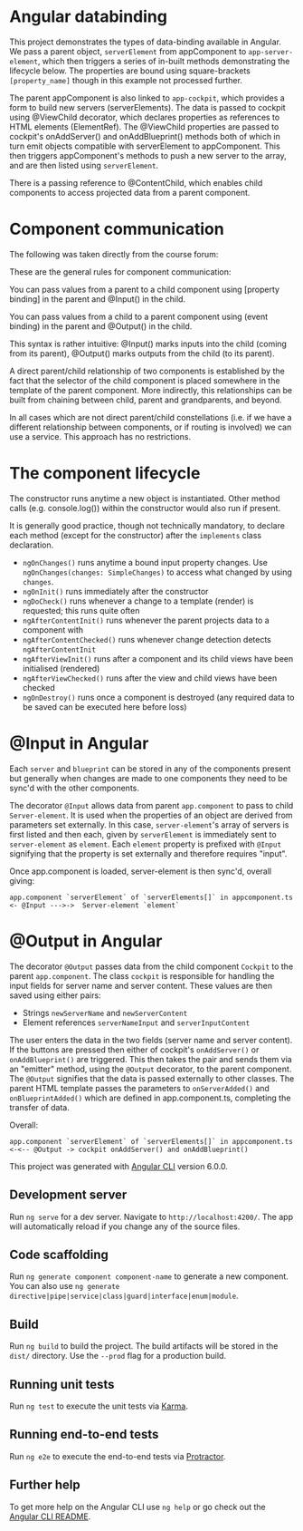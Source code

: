 # Angular databinding

This project demonstrates the types of data-binding available in Angular. We pass a parent object, `serverElement` from appComponent to `app-server-element`, which then triggers a series of in-built methods demonstrating the lifecycle below. The properties are bound using square-brackets `[property_name]` though in this example not processed further.

The parent appComponent is also linked to `app-cockpit`, which provides a form to build new servers (serverElements). The data is passed to cockpit using @ViewChild decorator, which declares properties as references to HTML elements (ElementRef). The @ViewChild properties are passed to cockpit's onAddServer() and onAddBlueprint() methods both of which in turn emit objects compatible with serverElement to appComponent. This then triggers appComponent's methods to push a new server to the array, and are then listed using `serverElement`.

There is a passing reference to @ContentChild, which enables child components to access projected data from a parent component.

# Component communication

The following was taken directly from the course forum:

These are the general rules for component communication:

You can pass values from a parent to a child component using [property binding] in the parent and @Input() in the child.

You can pass values from a child to a parent component using (event binding) in the parent and @Output() in the child.

This syntax is rather intuitive: @Input() marks inputs into the child (coming from its parent), @Output() marks outputs from the child (to its parent).

A direct parent/child relationship of two components is established by the fact that the selector of the child component is placed somewhere in the template of the parent component. More indirectly, this relationships can be built from chaining between child, parent and grandparents, and beyond.

In all cases which are not direct parent/child constellations (i.e. if we have a different relationship between components, or if routing is involved) we can use a service. This approach has no restrictions.

# The component lifecycle

The constructor runs anytime a new object is instantiated. Other method calls (e.g. console.log()) within the constructor would also run if present.

It is generally good practice, though not technically mandatory, to declare each method (except for the constructor) after the `implements` class declaration.

+ `ngOnChanges()` runs anytime a bound input property changes. Use `ngOnChanges(changes: SimpleChanges)` to access what changed by using `changes`. 
+ `ngOnInit()` runs immediately after the constructor
+ `ngDoCheck()` runs whenever a change to a template (render) is requested; this runs quite often
+ `ngAfterContentInit()` runs whenever the parent projects data to a component with <ng-content>
+ `ngAfterContentChecked()` runs whenever change detection detects `ngAfterContentInit`
+ `ngAfterViewInit()` runs after a component and its child views have been initialised (rendered)
+ `ngAfterViewChecked()` runs after the view and child views have been checked
+ `ngOnDestroy()` runs once a component is destroyed (any required data to be saved can be executed here before loss)

# @Input in Angular

Each `server` and `blueprint` can be stored in any of the components present but generally when changes are made to one components they need to be sync'd with the other components.

The decorator `@Input` allows data from parent `app.component` to pass to child `Server-element`. It is used when the properties of an object are derived from parameters set externally. In this case, `server-element`'s array of servers is first listed and then each, given by `serverElement` is immediately sent to `server-element` as `element`. Each `element` property is prefixed with `@Input` signifying that the property is set externally and therefore requires "input". 

Once app.component is loaded, server-element is then sync'd, overall giving:

```
app.component `serverElement` of `serverElements[]` in appcomponent.ts <- @Input --->->  Server-element `element`
```

# @Output in Angular

The decorator `@Output` passes data from the child component `Cockpit` to the parent `app.component`. The class `cockpit` is responsible for handling the input fields for server name and server content. These values are then saved using either pairs:

+ Strings `newServerName` and `newServerContent`
+ Element references `serverNameInput` and `serverInputContent`

The user enters the data in the two fields (server name and server content). If the buttons are pressed then either of cockpit's `onAddServer()` or  `onAddBlueprint()` are triggered. This then takes the pair and sends them via an "emitter" method, using the `@Output` decorator, to the parent component. The `@Output` signifies that the data is passed externally to other classes. The parent HTML template passes the parameters to `onServerAdded()` and `onBlueprintAdded()` which are defined in app.component.ts, completing the transfer of data.

Overall:

```
app.component `serverElement` of `serverElements[]` in appcomponent.ts <-<-- @Output -> cockpit onAddServer() and onAddBlueprint()
```

This project was generated with [Angular CLI](https://github.com/angular/angular-cli) version 6.0.0.

## Development server

Run `ng serve` for a dev server. Navigate to `http://localhost:4200/`. The app will automatically reload if you change any of the source files.

## Code scaffolding

Run `ng generate component component-name` to generate a new component. You can also use `ng generate directive|pipe|service|class|guard|interface|enum|module`.

## Build

Run `ng build` to build the project. The build artifacts will be stored in the `dist/` directory. Use the `--prod` flag for a production build.

## Running unit tests

Run `ng test` to execute the unit tests via [Karma](https://karma-runner.github.io).

## Running end-to-end tests

Run `ng e2e` to execute the end-to-end tests via [Protractor](http://www.protractortest.org/).

## Further help

To get more help on the Angular CLI use `ng help` or go check out the [Angular CLI README](https://github.com/angular/angular-cli/blob/master/README.md).
